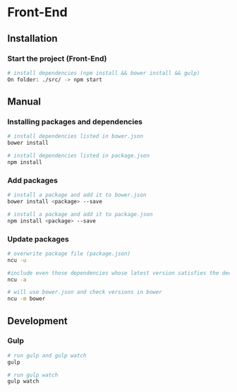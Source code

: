 # Front-End


## Installation
### Start the project (Front-End)

```sh
# install dependencies (npm install && bower install && gulp)
On folder: ./src/ -> npm start
```

## Manual
### Installing packages and dependencies

```sh
# install dependencies listed in bower.json
bower install

# install dependencies listed in package.json
npm install
```

### Add packages

```sh
# install a package and add it to bower.json
bower install <package> --save

# install a package and add it to package.json
npm install <package> --save
```

### Update packages

```sh
# overwrite package file (package.json)
ncu -u

#include even those dependencies whose latest version satisfies the declared semver dependency (package.json)
ncu -a

# will use bower.json and check versions in bower
ncu -m bower
```

## Development
### Gulp

```sh
# run gulp and gulp watch
gulp

# run gulp watch
gulp watch
```
